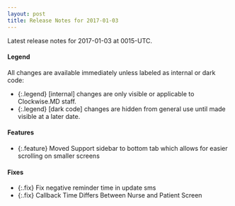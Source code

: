 ```yaml
---
layout: post
title: Release Notes for 2017-01-03
---
```


Latest release notes for 2017-01-03 at 0015-UTC.

<div class='legend' markdown='1'>

#### Legend

All changes are available immediately unless labeled as internal or dark code:

- {:.legend} [internal] changes are only visible or applicable to Clockwise.MD staff.
- {:.legend} [dark code] changes are hidden from general use until made visible at a later date.

</div>

<div class='features' markdown='1'>

#### Features

- {:.feature} Moved Support sidebar to bottom tab which allows for easier scrolling on smaller screens

</div>

<div class='fixes' markdown='1'>

#### Fixes

- {:.fix} Fix negative reminder time in update sms
- {:.fix} Callback Time Differs Between Nurse and Patient Screen

</div>
